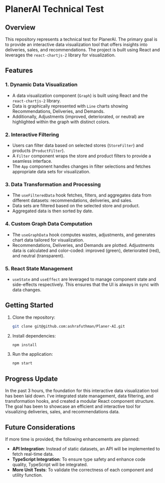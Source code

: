 # PlanerAI Technical Test

## Overview

This repository represents a technical test for PlanerAI. The primary goal is to provide an interactive data visualization tool that offers insights into deliveries, sales, and recommendations. The project is built using React and leverages the `react-chartjs-2` library for visualization.

## Features

### 1. **Dynamic Data Visualization**
  - A data visualization component (`Graph`) is built using React and the `react-chartjs-2` library.
  - Data is graphically represented with `Line` charts showing Recommendations, Deliveries, and Demands.
  - Additionally, Adjustments (improved, deteriorated, or neutral) are highlighted within the graph with distinct colors.

### 2. **Interactive Filtering**
  - Users can filter data based on selected stores (`StoreFilter`) and products (`ProductFilter`).
  - A `Filter` component wraps the store and product filters to provide a seamless interface.
  - The `App` component handles changes in filter selections and fetches appropriate data sets for visualization.

### 3. **Data Transformation and Processing**
  - The `useFilteredData` hook fetches, filters, and aggregates data from different datasets: recommendations, deliveries, and sales.
  - Data sets are filtered based on the selected store and product.
  - Aggregated data is then sorted by date.

### 4. **Custom Graph Data Computation**
  - The `useGraphData` hook computes wastes, adjustments, and generates chart data tailored for visualization.
  - Recommendations, Deliveries, and Demands are plotted. Adjustments data is calculated and color-coded: improved (green), deteriorated (red), and neutral (transparent).

### 5. **React State Management**
  - `useState` and `useEffect` are leveraged to manage component state and side-effects respectively. This ensures that the UI is always in sync with data changes.

## Getting Started

1. Clone the repository:
   ```bash
   git clone git@github.com:ashrafuthman/Planer-AI.git
   ```
2. Install dependencies:
   ```bash
   npm install
   ```
3. Run the application:
   ```bash
   npm start
   ```

## Progress Update

In the past 3 hours, the foundation for this interactive data visualization tool has been laid down. I've integrated state management, data filtering, and transformation hooks, and created a modular React component structure. The goal has been to showcase an efficient and interactive tool for visualizing deliveries, sales, and recommendations data.

## Future Considerations

If more time is provided, the following enhancements are planned:

- **API Integration**: Instead of static datasets, an API will be implemented to fetch real-time data.
- **TypeScript Integration**: To ensure type safety and enhance code quality, TypeScript will be integrated.
- **More Unit Tests**: To validate the correctness of each component and utility function.
